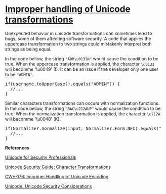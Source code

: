 # [Improper handling of Unicode transformations](https://find-sec-bugs.github.io/bugs.htm#IMPROPER_UNICODE)

Unexpected behavior in unicode transformations can sometimes lead to bugs, some of them affecting software security.
A code that applies the uppercase transformation to two strings could mistakenly interpret both strings as being equal.

In the code bellow, the string `"ADM\u0131N"` would cause the condition to be true.
When the uppercase transformation is applied, the character `\u0131` will becomme '\u0049' (I).
It can be an issue if the developer only one user to be `"ADMIN"`.  

<pre>
if(username.toUpperCase().equals("ADMIN")) {
  //...
}
</pre>

Similar characters transformations can occurs with normalization functions.
In the code bellow, the string `"BAC\u212AUP"` would cause the condition to be true.
When the normalization transformation is applied, the character `\u212A` will becomme '\u0048' (K).  

<pre>
if(Normalizer.normalize(input, Normalizer.Form.NFC).equals("BACKUP")) {
  //...
}
</pre>

**References**  

[Unicode for Security Professionals](https://www.gosecure.net/blog/2020/08/04/unicode-for-security-professionals/)  

[Unicode Security Guide: Character Transformations](http://websec.github.io/unicode-security-guide/character-transformations/)  

[CWE-176: Improper Handling of Unicode Encoding](https://cwe.mitre.org/data/definitions/176.html)  

[Unicode: Unicode Security Considerations](http://unicode.org/reports/tr36/)